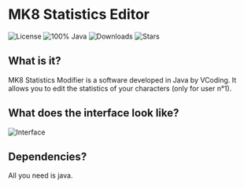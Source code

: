 # MK8 Statistics Editor
![License](https://img.shields.io/github/license/vincent-coding/MK8-Statistics-Modifier?style=for-the-badge) ![100% Java](https://img.shields.io/github/languages/top/vincent-coding/MK8-Statistics-Modifier?style=for-the-badge&logo=java) ![Downloads](https://img.shields.io/github/downloads/vincent-coding/MK8-Statistics-Modifier/total?style=for-the-badge) ![Stars](https://img.shields.io/github/stars/vincent-coding/MK8-Statistics-Modifier.svg?style=for-the-badge&label=Stars)
## What is it?
MK8 Statistics Modifier is a software developed in Java by VCoding. It allows you to edit the statistics of your characters (only for user n°1).

## What does the interface look like?
![Interface](https://i.imgur.com/8X37SIn.png)

## Dependencies?
All you need is java.
